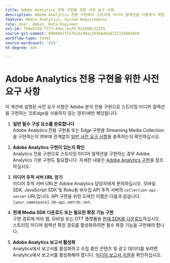 ```yaml
---
title: Adobe Analytics 전용 구현을 위한 사전 요구 사항
description: Adobe Analytics 전용 구현에서 스트리밍 미디어 컬렉션을 사용하기 위한 사전 요구 사항에 대해 알아봅니다
feature: Media Analytics, System Requirements
role: User, Admin, Data Engineer
exl-id: f94a5339-f777-44ec-ba79-0a1986c52225
source-git-commit: 0088d41f557b1dc49ac2b3b6d0a812f22d8849e9
workflow-type: tm+mt
source-wordcount: '214'
ht-degree: 44%

---
```


# Adobe Analytics 전용 구현을 위한 사전 요구 사항

이 섹션에 설명된 사전 요구 사항은 Adobe 분석 전용 구현으로 스트리밍 미디어 컬렉션을 구현하는 것(Edge을 사용하지 않는 경우)에만 해당됩니다.

1. **일반 필수 구성 요소를 완료합니다**<br>
Adobe Analytics 전용 구현용 또는 Edge 구현용 Streaming Media Collection을 구현하는지 여부에 관계없이 [일반 사전 요구 사항](/help/getting-started/prereqs.md)을 충족하는지 확인하십시오.

1. **Adobe Analytics 구현이 있는지 확인**<br>
Analytics 전용 구현으로 스트리밍 미디어 컬렉션을 구현하는 경우 Adobe Analytics 기본 구현도 필요합니다. 자세한 내용은 [Adobe Analytics 구현](https://experienceleague.adobe.com/docs/analytics/implementation/home.html)을 참조하십시오.

1. **미디어 추적 서버 URL 얻기**<br>
미디어 추적 서버 URL은 Adobe Analytics 담당자에게 문의하십시오. 모바일 SDK, JavaScript SDK 및 Roku용 비수집 API 추적 서버의 `collection-api-server` URL입니다. API 구현을 위한 도메인 이름은 다음과 같습니다. `[your_namespace].hb-api.omtrdc.net`.

1. **현재 Media SDK 다운로드 또는 필요한 확장 기능 구현**<br>
구현 경로에 따라 웹, 모바일 또는 OTT 플랫폼용 [현재 SDK를 다운로드](/help/getting-started/download-sdks.md)하십시오. 스트리밍 미디어 컬렉션 확장 경로를 활성화하려면 필수 확장 기능을 구현해야 합니다.

1. **Adobe Analytics 보고서 활성화**<br>
Analytics에서 보고서를 활성화하고 수집 중인 콘텐츠 및 광고 데이터를 보려면 Analytics에서 보고서를 활성화해야 합니다. [미디어 보고서 지원](/help/reporting/media-reports-enable.md)을 확인하십시오.
